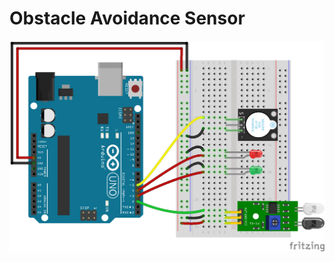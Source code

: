 # Obstacle Avoidance Sensor

![Obstacle Avoidance Sensor Fritzing Project](Obstacle_Avoidance_Sensor.png)
